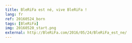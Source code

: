 ```yaml
---
title: BleRiFa est né, vive BleRiFa !
lang: fr
ref: 20160524_born
tags: [BleRiFa]
img: 20160520_start.png
external: http://BleRiFa.com/2016/05/24/BleRiFa_est_ne/
---
```

